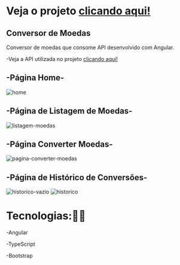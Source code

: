 # Veja o projeto <a href="https://heartfelt-croquembouche-726309.netlify.app" target="_blank">clicando aqui!</a>

## Conversor de Moedas

Conversor de moedas que consome API desenvolvido com Angular.

-Veja a API utilizada no projeto <a href="https://exchangerate.host/#/" target="_blank">clicando aqui!</a>
<br>

## -Página Home-
![home](https://user-images.githubusercontent.com/73480168/214926176-e9b55305-23e4-4aa6-803a-9ab655f914ab.png)
<br>
## -Página de Listagem de Moedas-
![listagem-moedas](https://user-images.githubusercontent.com/73480168/214926192-1ffe7e92-21e4-4798-a405-753211c03f43.png)
<br>
## -Página Converter Moedas-
![pagina-converter-moedas](https://user-images.githubusercontent.com/73480168/215382480-71ca5e7a-724e-4fe7-a12a-041abb2b6a90.png)
<br>
## -Página de Histórico de Conversões-
  ![historico-vazio](https://user-images.githubusercontent.com/73480168/216466618-c2be7c26-145a-46f6-9e19-dabd291eba6e.png)
  ![historico](https://user-images.githubusercontent.com/73480168/216466628-adfb70ba-3101-4f75-be9d-5876fca37aab.png)
<br>

# Tecnologias:🧑‍💻

-Angular

-TypeScript

-Bootstrap
